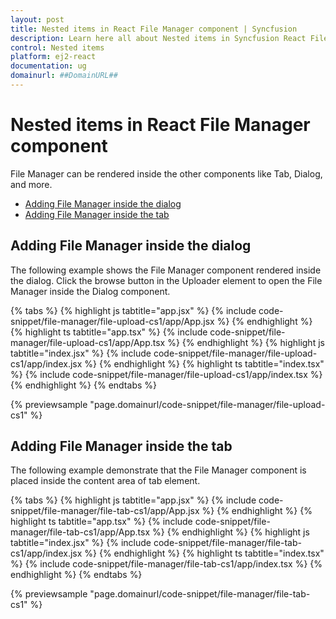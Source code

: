 ```yaml
---
layout: post
title: Nested items in React File Manager component | Syncfusion
description: Learn here all about Nested items in Syncfusion React File Manager component of Syncfusion Essential JS 2 and more.
control: Nested items 
platform: ej2-react
documentation: ug
domainurl: ##DomainURL##
---
```


# Nested items in React File Manager component

File Manager can be rendered inside the other components like Tab, Dialog, and more.

* [Adding File Manager inside the dialog](#adding-file-manager-inside-the-dialog)
* [Adding  File Manager inside the tab](#adding-file-manager-inside-the-tab)

## Adding File Manager inside the dialog

The following example shows the File Manager component rendered inside the dialog. Click the browse button in the Uploader element to open the File Manager inside the Dialog component.

{% tabs %}
{% highlight js tabtitle="app.jsx" %}
{% include code-snippet/file-manager/file-upload-cs1/app/App.jsx %}
{% endhighlight %}
{% highlight ts tabtitle="app.tsx" %}
{% include code-snippet/file-manager/file-upload-cs1/app/App.tsx %}
{% endhighlight %}
{% highlight js tabtitle="index.jsx" %}
{% include code-snippet/file-manager/file-upload-cs1/app/index.jsx %}
{% endhighlight %}
{% highlight ts tabtitle="index.tsx" %}
{% include code-snippet/file-manager/file-upload-cs1/app/index.tsx %}
{% endhighlight %}
{% endtabs %}

 {% previewsample "page.domainurl/code-snippet/file-manager/file-upload-cs1" %}

## Adding File Manager inside the tab

The following example demonstrate that the File Manager component is placed inside the content area of tab element.

{% tabs %}
{% highlight js tabtitle="app.jsx" %}
{% include code-snippet/file-manager/file-tab-cs1/app/App.jsx %}
{% endhighlight %}
{% highlight ts tabtitle="app.tsx" %}
{% include code-snippet/file-manager/file-tab-cs1/app/App.tsx %}
{% endhighlight %}
{% highlight js tabtitle="index.jsx" %}
{% include code-snippet/file-manager/file-tab-cs1/app/index.jsx %}
{% endhighlight %}
{% highlight ts tabtitle="index.tsx" %}
{% include code-snippet/file-manager/file-tab-cs1/app/index.tsx %}
{% endhighlight %}
{% endtabs %}

 {% previewsample "page.domainurl/code-snippet/file-manager/file-tab-cs1" %}